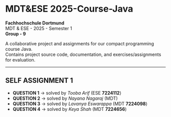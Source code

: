 # MDT&ESE 2025-Course-Java  

**Fachhochschule Dortmund**  
MDT & ESE - 2025 - Semester 1  
**Group - 9**  

A collaborative project and assignments for our compact programming course Java.  
Contains project source code, documentation, and exercises/assignments for evaluation.  

---

## SELF ASSIGNMENT 1  

- **QUESTION 1** → solved by *Tooba Arif* (ESE **7224112**)  
- **QUESTION 2** → solved by *Nayana Nagaraj* (MDT)  
- **QUESTION 3** → solved by *Lavanya Eswarappa* (MDT **7224098**)  
- **QUESTION 4** → solved by *Keya Shah* (MDT **7224656**)  
